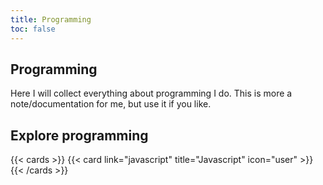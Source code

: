 ```yaml
---
title: Programming
toc: false
---
```


## Programming
Here I will collect everything about programming I do. This is more a note/documentation for me, but use it if you like. 

## Explore programming
{{< cards >}}
  {{< card link="javascript" title="Javascript" icon="user" >}}
{{< /cards >}}